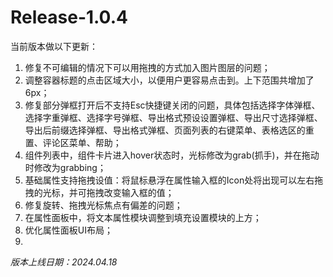 # Release-1.0.4

当前版本做以下更新：

1. 修复不可编辑的情况下可以用拖拽的方式加入图片图层的问题；
2. 调整容器标题的点击区域大小，以便用户更容易点击到。上下范围共增加了6px；
3. 修复部分弹框打开后不支持Esc快捷键关闭的问题，具体包括选择字体弹框、选择字重弹框、选择字号弹框、导出格式预设设置弹框、导出尺寸选择弹框、导出后前缀选择弹框、导出格式弹框、页面列表的右键菜单、表格选区的重置、评论区菜单、帮助；
4. 组件列表中，组件卡片进入hover状态时，光标修改为grab(抓手)，并在拖动时修改为grabbing；
5. 基础属性支持拖拽设值：将鼠标悬浮在属性输入框的Icon处将出现可以左右拖拽的光标，并可拖拽改变输入框的值；
6. 修复旋转、拖拽光标焦点有偏差的问题；
7. 在属性面板中，将文本属性模块调整到填充设置模块的上方；
8. 优化属性面板UI布局；
9. 

_版本上线日期：2024.04.18_

